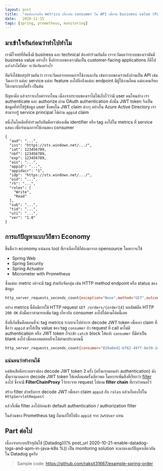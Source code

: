 ```yaml
---
layout: post
title:  "บันทึกการเก็บ metrics เกี่ยวกับ consumer ใน API เพื่อวัด business value (Part 1)"
date:   2020-11-15
tags: [spring, prometheus, monitoring]
---
```


## มาเข้าใจกันก่อนว่าทำไปทำไม

เรามีโจทย์ที่ทีมซึ่งมี business และ technical ต้องทำร่วมกันคือ เราจะวัดผลว่าระบบของเรามันมี business value อย่างไร ซึ่งถ้าระบบของเรามันเป็น customer-facing applications ก็ดีไป *แล้วถ้าไม่ใช่ละ จะวัดกันอย่างไร*  

ทีมจึงได้ข้อสรุปร่วมกันว่า เราจะวัดผลจากยอดการใช้งานละกัน เช่นระบบของเราหลังบ้านเป็น API เช่น วัดเอาว่า แต่ละ service แต่ละ feature ลงไปลึกถึงแต่ละ endpoint มีผู้ใช้งานกี่คน แต่ละคนเรียกใช้งานระบบกี่ครั้ง เป็นต้น  

ปัญหาคือ แล้วเราจะเก็บค่าจากไหน เนื่องจากระบบของเราไม่ได้เก็บไว้ว่ามี user คนไหนบ้าง เรา authenticate และ authorize ผ่าน OAuth authentication ดังนั้น JWT token จึงเป็นข้อมูลที่ทำให้รู้ข้อมูล user ซึ่งพบใน JWT claim ต่างๆ อย่างใน Azure Active Directory เราสามารถรู้ service principal ได้ผ่าน `appid` claim  

หนึ่งในไอเดียที่ทำร่วมกับทีมคือเราต้องเพิ่ม identifier หรือ tag ลงไปใน metrics ที่ service แสดง เพื่อจำแนกการใช้งานของ consumer  

```jsonc
{
  "aud": "...",
  "iss": "https://sts.windows.net/.../",
  "iat": 123456789,
  "nbf": 123456789,
  "exp": 123456789,
  "aio": "...",
  "appid": "...",
  "appidacr": "1",
  "idp": "https://sts.windows.net/.../",
  "oid": "...",
  "rh": "...",
  "roles": [
    "Write",
    "Read"
  ],
  "sub": "...",
  "tid": "...",
  "uti": "...",
  "ver": "1.0"
}
```

## การแก้ปัญหาแบบวิถีชาว Economy
ขึ้นชื่อว่า economy แน่นอน tool ที่เราเลือกใช้ก็ต้องมาจาก opensource โดยเราจะใช้ 

- Spring Web
- Spring Security
- Spring Actuator
- Micrometer with Prometheus

ซึ่งแต่ละ metric เค้าจะมี tag สำหรับจัดกลุ่ม เช่น HTTP method endpoint หรือ status ของข้อมูล  

```sh
http_server_requests_seconds_count{exception="None",method="GET",outcome="SUCCESS",status="200",uri="/orders/{orderId}",} 1.0
```

อย่าง metrics นี้คือมีการใช้ HTTP request `GET /orders/{orderId}` ผลลัพธ์คือ HTTP `200 OK` ดังนั้นเราสามารถเพิ่ม tag เกี่ยวกับ consumer ลงไปได้ตามโค้ดนี้เลย

<script src="https://gist.github.com/raksit31667/2bcfc3b06e65ada30f7569f0897f5623.js"></script>

สิ่งที่เกิดขึ้นคือตอนที่จะ tag metrics ระบบจะไปทำการ decode JWT token เพื่อเอา claim ที่ชื่อว่า `appid` มาใส่เป็น value ของ tag `consumer` ถ้า request ที่ call มาไม่มี authentication หรือ JWT token ก็จะเข้า `catch` block ให้แปะ `consumer` ที่มีค่าเป็น blank ลงไป เมื่อลองทดสอบก็จะได้ค่ามาประมาณนี้  

```sh
http_server_requests_seconds_count{consumer="029a0ed2-bf62-49ff-8e39-1d80f909d9bd",exception="None",method="GET",outcome="SUCCESS",status="200",uri="/orders/{orderId}",} 1.0
```

### แน่นอนว่าทำงานได้
แต่ข้อเสียคือระบบเราต้อง decode JWT token 2 ครั้ง (ครั้งแรกตอนทำ authentication) ดังนั้นเรามาลดการ decode JWT token ให้เหลือแค่ครั้งเดียวพอ โดยการเพิ่มสิ่งที่เรียกว่า [filter](https://spring.io/guides/topicals/spring-security-architecture) ลงไป ซึ่งจะมี **FilterChainProxy** ไว้กระจาย request ไปตาม **filter chain** ที่เรากำหนดไว้

สร้าง filter สำหรับการ decode JWT เพื่อเอา claim `appid` กับ `roles` แล้วเก็บลงไปใน `HttpServletRequest`

<script src="https://gist.github.com/raksit31667/5c174c2b236b71e9a1312e7fa482b0ff.js"></script>

แล้วก็เพิ่ม filter ลงไปก่อนเข้า default authentication / authorization filter

<script src="https://gist.github.com/raksit31667/9a5bea77f3aa57694b4ccb7193c57609.js"></script>

ในส่วนของ Prometheus tag ก็มาแก้ให้ไปดึง `appid` จาก `JwtUser` แทน

<script src="https://gist.github.com/raksit31667/35eaf9aa287aae79440a2da08ad9fd40.js"></script>

## Part ต่อไป
เนื่องจากระบบปัจจุบันใช้ [Datadog]({% post_url 2020-10-21-enable-datadog-logs-and-apm-in-java-k8s %}) เป็น monitoring solution จะมาลองแก้ปัญหาเดียวกันใน Datadog ดูครับ

> Sample code: <https://github.com/raksit31667/example-spring-order>